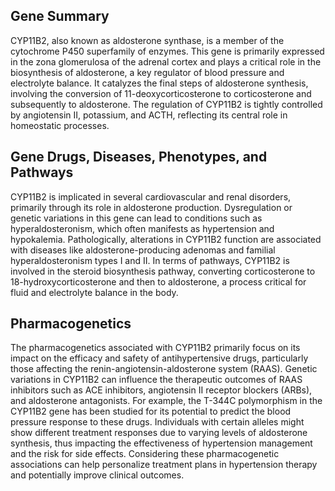## Gene Summary
CYP11B2, also known as aldosterone synthase, is a member of the cytochrome P450 superfamily of enzymes. This gene is primarily expressed in the zona glomerulosa of the adrenal cortex and plays a critical role in the biosynthesis of aldosterone, a key regulator of blood pressure and electrolyte balance. It catalyzes the final steps of aldosterone synthesis, involving the conversion of 11-deoxycorticosterone to corticosterone and subsequently to aldosterone. The regulation of CYP11B2 is tightly controlled by angiotensin II, potassium, and ACTH, reflecting its central role in homeostatic processes.

## Gene Drugs, Diseases, Phenotypes, and Pathways
CYP11B2 is implicated in several cardiovascular and renal disorders, primarily through its role in aldosterone production. Dysregulation or genetic variations in this gene can lead to conditions such as hyperaldosteronism, which often manifests as hypertension and hypokalemia. Pathologically, alterations in CYP11B2 function are associated with diseases like aldosterone-producing adenomas and familial hyperaldosteronism types I and II. In terms of pathways, CYP11B2 is involved in the steroid biosynthesis pathway, converting corticosterone to 18-hydroxycorticosterone and then to aldosterone, a process critical for fluid and electrolyte balance in the body.

## Pharmacogenetics
The pharmacogenetics associated with CYP11B2 primarily focus on its impact on the efficacy and safety of antihypertensive drugs, particularly those affecting the renin-angiotensin-aldosterone system (RAAS). Genetic variations in CYP11B2 can influence the therapeutic outcomes of RAAS inhibitors such as ACE inhibitors, angiotensin II receptor blockers (ARBs), and aldosterone antagonists. For example, the T-344C polymorphism in the CYP11B2 gene has been studied for its potential to predict the blood pressure response to these drugs. Individuals with certain alleles might show different treatment responses due to varying levels of aldosterone synthesis, thus impacting the effectiveness of hypertension management and the risk for side effects. Considering these pharmacogenetic associations can help personalize treatment plans in hypertension therapy and potentially improve clinical outcomes.